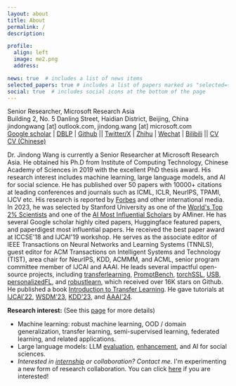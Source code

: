 ```yaml
---
layout: about
title: About
permalink: /
description: 

profile:
  align: left
  image: me2.png
  address: 

news: true  # includes a list of news items
selected_papers: true # includes a list of papers marked as "selected={true}"
social: true  # includes social icons at the bottom of the page
---
```


Senior Researcher, Microsoft Research Asia<br>
Building 2, No. 5 Danling Street, Haidian District, Beijing, China<br>
jindongwang [at] outlook.com, jindong.wang [at] microsoft.com<br>
[Google scholar](https://scholar.google.com/citations?&user=hBZ_tKsAAAAJ&view_op=list_works&sortby=pubdate) | [DBLP](https://dblp.org/pid/19/2969-1.html) | [Github](https://github.com/jindongwang) || [Twitter/X](https://twitter.com/jd92wang) | [Zhihu](https://www.zhihu.com/people/jindongwang) | [Wechat](http://jd92.wang/assets/img/wechat_public_account.jpg) | [Bilibili](https://space.bilibili.com/477087194) || [CV](https://go.jd92.wang/cv) [CV (Chinese)](https://go.jd92.wang/cvchinese)

Dr. Jindong Wang is currently a Senior Researcher at Microsoft Research Asia. He obtained his Ph.D from Institute of Computing Technology, Chinese Academy of Sciences in 2019 with the excellent PhD thesis award. His research interest includes machine learning, large language models, and AI for social science. He has published over 50 papers with 10000+ citations at leading conferences and journals such as ICML, ICLR, NeurIPS, TPAMI, IJCV etc. His research is reported by [Forbes](https://www.forbes.com/sites/lanceeliot/2023/11/11/the-answer-to-why-emotionally-worded-prompts-can-goose-generative-ai-into-better-answers-and-how-to-spur-a-decidedly-positive-rise-out-of-ai/?sh=38038fb137e5) and other international media. In 2023, he was selected by Stanford University as one of the [World's Top 2% Scientists](https://ecebm.com/2023/10/04/stanford-university-names-worlds-top-2-scientists-2023/) and one of the [AI Most Influential Scholars](https://www.aminer.cn/ai2000?domain_ids=5dc122672ebaa6faa962c2a4) by AMiner. He has several Google scholar highly cited papers, Huggingface featured papers, and paperdigest most influential papers. He received the best paper award at ICCSE'18 and IJCAI'19 workshop. He serves as the associate editor of IEEE Transactions on Neural Networks and Learning Systems (TNNLS), guest editor for ACM Transactions on Intelligent Systems and Technology (TIST), area chair for NeurIPS, KDD, ACMMM, and ACML, senior program committee member of IJCAI and AAAI. He leads several impactful open-source projects, including [transferlearning](https://github.com/jindongwang/transferlearning), [PromptBench](https://github.com/microsoft/promptbench), [torchSSL](https://github.com/torchssl/torchssl), [USB](https://github.com/microsoft/Semi-superised-learning), [personalizedFL](https://github.com/microsoft/PersonalizedFL), and [robustlearn](https://github.com/microsoft/robustlearn), which received over 16K stars on Github. He published a book [Introduction to Transfer Learning](http://jd92.wang/tlbook). He gave tutorials at [IJCAI'22](https://dgresearch.github.io/), [WSDM'23](https://dgresearch.github.io/), [KDD'23](https://mltrust.github.io/), and [AAAI'24](https://ood-timeseries.github.io/).

**Research interest:** (See this [page](https://jd92.wang/research/) for more details)
- Machine learning: robust machine learning, OOD / domain generalization, transfer learning, semi-supervised learning, federated learning, and related applications.
- Large language models: LLM [evaluation](https://llm-eval.github.io/), [enhancement](https://llm-enhance.github.io/), and AI for social sciences.
- *Interested in [internship](https://zhuanlan.zhihu.com/p/102558267) or collaboration? Contact me.* I'm experimenting a new form of research collaboration. You can click [here](https://forms.gle/zRcWP49qF9aR1VXW8) if you are interested!
